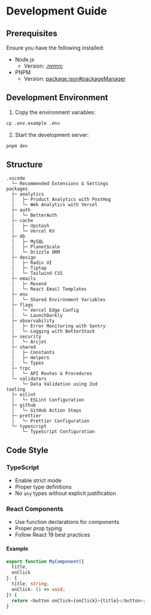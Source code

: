 # Development Guide

## Prerequisites

Ensure you have the following installed:

- Node.js
  - Version: [.nvmrc](../.nvmrc)
- PNPM
  - Version: [package.json#packageManager](../package.json#L5)

## Development Environment

1. Copy the environment variables:

```bash
cp .env.example .env
```

2. Start the development server:

```bash
pnpm dev
```

## Structure

```text
.vscode
  └─ Recommended Extensions & Settings
packages
  ├─ analytics
  |   ├─ Product Analytics with PostHog
  |   └─ Web Analytics with Vercel
  ├─ auth
  |   └─ BetterAuth
  ├─ cache
  |   ├─ Upstash
  |   └─ Vercel KV
  ├─ db
  |   ├─ MySQL
  |   ├─ PlanetScale
  |   └─ Drizzle ORM
  ├─ design
  |   ├─ Radix UI
  |   ├─ Tiptap
  |   └─ Tailwind CSS
  ├─ emails
  |   ├─ Resend
  |   └─ React Email Templates
  ├─ env
  |   └─ Shared Environment Variables
  ├─ flags
  |   └─ Vercel Edge Config
  |   └─ LaunchDarkly
  ├─ observability
  |   ├─ Error Monitoring with Sentry
  |   └─ Logging with BetterStack
  ├─ security
  |   └─ Arcjet
  ├─ shared
  |   ├─ Constants
  |   ├─ Helpers
  |   └─ Types
  ├─ trpc
  |   └─ API Routes & Procedures
  └─ validators
      └─ Data Validation using Zod
tooling
  ├─ eslint
  |   └─ ESLint Configuration
  ├─ github
  |   └─ GitHub Action Steps
  ├─ prettier
  |   └─ Prettier Configuration
  └─ typescript
      └─ TypeScript Configuration
```

## Code Style

### TypeScript

- Enable strict mode
- Proper type definitions
- No `any` types without explicit justification

### React Components

- Use function declarations for components
- Proper prop typing
- Follow React 19 best practices

#### Example

```typescript
export function MyComponent({
  title,
  onClick 
}: {
  title: string;
  onClick: () => void;
}) {
  return <button onClick={onClick}>{title}</button>;
}
```
